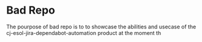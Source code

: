 # Bad Repo

The pourpose of bad repo is to to showcase the abilities and usecase of the cj-esol-jira-dependabot-automation product at the moment th
